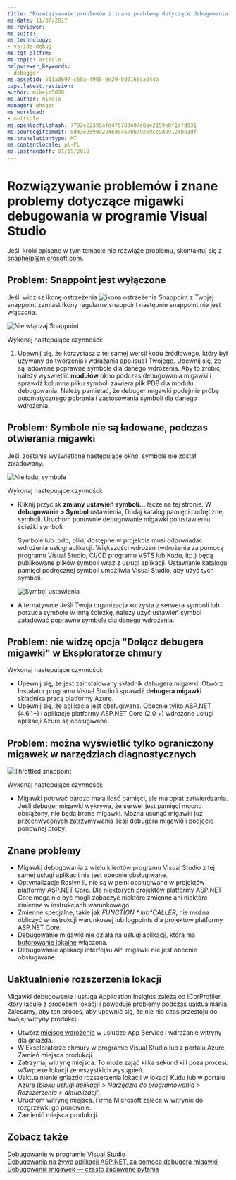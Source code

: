 ```yaml
---
title: "Rozwiązywanie problemów i znane problemy dotyczące debugowania migawki | Dokumentacja firmy Microsoft"
ms.date: 11/07/2017
ms.reviewer: 
ms.suite: 
ms.technology:
- vs-ide-debug
ms.tgt_pltfrm: 
ms.topic: article
helpviewer_keywords:
- debugger
ms.assetid: 511a0697-c68a-4988-9e29-8d0166ca044a
caps.latest.revision: 
author: mikejo5000
ms.author: mikejo
manager: ghogen
ms.workload:
- multiple
ms.openlocfilehash: 7792e22398afd476703407e8ae2159e0f1afd931
ms.sourcegitcommit: 5d43e9590e2246084670b79269cc9d99124bb3df
ms.translationtype: MT
ms.contentlocale: pl-PL
ms.lasthandoff: 01/19/2018
---
```

# <a name="troubleshooting-and-known-issues-for-snapshot-debugging-in-visual-studio"></a>Rozwiązywanie problemów i znane problemy dotyczące migawki debugowania w programie Visual Studio

Jeśli kroki opisane w tym temacie nie rozwiąże problemu, skontaktuj się z snaphelp@microsoft.com.

## <a name="issue-snappoint-does-not-turn-on"></a>Problem: Snappoint jest wyłączone

Jeśli widzisz ikonę ostrzeżenia ![ikona ostrzeżenia Snappoint](../debugger/media/snapshot-troubleshooting-snappoint-warning-icon.png "ikona ostrzeżenia Snappoint") z Twojej snappoint zamiast ikony regularne snappoint następnie snappoint nie jest włączona.

![Nie włączaj Snappoint](../debugger/media/snapshot-troubleshooting-dont-turn-on.png "Snappoint jest wyłączone")

Wykonaj następujące czynności:

1. Upewnij się, że korzystasz z tej samej wersji kodu źródłowego, który był używany do tworzenia i wdrażania app.isua1 Twojego. Upewnij się, że są ładowane poprawne symbole dla danego wdrożenia. Aby to zrobić, należy wyświetlić **modułów** okno podczas debugowania migawki i sprawdź kolumna pliku symboli zawiera plik PDB dla modułu debugowania. Należy pamiętać, że debuger migawki podejmie próbę automatycznego pobrania i zastosowania symboli dla danego wdrożenia.

## <a name="issue-symbols-do-not-load-when-i-open-a-snapshot"></a>Problem: Symbole nie są ładowane, podczas otwierania migawki

Jeśli zostanie wyświetlone następujące okno, symbole nie został załadowany.

![Nie ładuj symbole](../debugger/media/snapshot-troubleshooting-symbols-wont-load.png "symbole nie są ładowane.")

Wykonaj następujące czynności:

- Kliknij przycisk **zmiany ustawień symboli...** łącze na tej stronie. W **debugowanie > Symbol** ustawienia, Dodaj katalog pamięci podręcznej symboli. Uruchom ponownie debugowanie migawki po ustawieniu ścieżki symboli.

   Symbole lub .pdb, pliki, dostępne w projekcie musi odpowiadać wdrożenia usługi aplikacji. Większości wdrożeń (wdrożenia za pomocą programu Visual Studio, CI/CD programu VSTS lub Kudu, itp.) będą publikowane plików symboli wraz z usługi aplikacji. Ustawianie katalogu pamięci podręcznej symboli umożliwia Visual Studio, aby użyć tych symboli.

   ![Symbol ustawienia](../debugger/media/snapshot-troubleshooting-symbol-settings.png "ustawień symboli")

- Alternatywnie Jeśli Twoja organizacja korzysta z serwera symboli lub porzuca symbole w inną ścieżkę, należy użyć ustawień symbol załadować poprawne symbole dla danego wdrożenia.

## <a name="issue-i-cannot-see-the-attach-snapshot-debugger-option-in-the-cloud-explorer"></a>Problem: nie widzę opcja "Dołącz debugera migawki" w Eksploratorze chmury

Wykonaj następujące czynności:

- Upewnij się, że jest zainstalowany składnik debugera migawki. Otwórz Instalator programu Visual Studio i sprawdź **debugera migawki** składnika pracą platformy Azure.
- Upewnij się, że aplikacja jest obsługiwana. Obecnie tylko ASP.NET (4.6.1+) i aplikacje platformy ASP.NET Core (2.0 +) wdrożone usługi aplikacji Azure są obsługiwane.

## <a name="issue-i-only-see-throttled-snapshots-in-the-diagnostic-tools"></a>Problem: można wyświetlić tylko ograniczony migawek w narzędziach diagnostycznych

![Throttled snappoint](../debugger/media/snapshot-troubleshooting-throttled-snapshots.png "Zdławionych snappoint")

Wykonaj następujące czynności:

- Migawki potrwać bardzo mała ilość pamięci, ale ma opłat zatwierdzania. Jeśli debuger migawki wykrywa, że serwer jest pamięci mocno obciążony, nie będą brane migawki. Można usunąć migawki już przechwyconych zatrzymywania sesji debugera migawki i podjęcie ponownej próby.

## <a name="known-issues"></a>Znane problemy

- Migawki debugowania z wielu klientów programu Visual Studio z tej samej usługi aplikacji nie jest obecnie obsługiwane.
- Optymalizacje Roslyn IL nie są w pełni obsługiwane w projektów platformy ASP.NET Core. Dla niektórych projektów platformy ASP.NET Core mogą nie być mogli zobaczyć niektóre zmienne ani niektóre zmienne w instrukcjach warunkowego. 
- Zmienne specjalne, takie jak *$FUNCTION* lub *$CALLER*, nie można obliczyć w instrukcji warunkowej lub logpoints dla projektów platformy ASP.NET Core.
- Debugowanie migawki nie działa na usługi aplikacji, która ma [buforowanie lokalne](/azure/app-service/app-service-local-cache) włączona.
- Debugowanie aplikacji interfejsu API migawki nie jest obecnie obsługiwane.

## <a name="site-extension-upgrade"></a>Uaktualnienie rozszerzenia lokacji

Migawki debugowanie i usługa Application Insights zależą od ICorProfiler, który ładuje z procesem lokacji i powoduje problemy podczas uaktualniania. Zalecamy, aby ten proces, aby upewnić się, że nie nie czas przestoju do swojej witryny produkcji.

- Utwórz [miejsce wdrożenia](/azure/app-service/web-sites-staged-publishing) w usłudze App Service i wdrażanie witryny dla gniazda.
- W Eksploratorze chmury w programie Visual Studio lub z portalu Azure, Zamień miejsca produkcji.
- Zatrzymaj witrynę miejsca. To może zająć kilka sekund kill poza procesu w3wp.exe lokacji ze wszystkich wystąpień.
- Uaktualnienie gniazdo rozszerzenia lokacji w lokacji Kudu lub w portalu Azure (*bloku usługi aplikacji > Narzędzia do programowania > Rozszerzenia > aktualizacji*).
- Uruchom witrynę miejsca. Firma Microsoft zaleca w witrynie do rozgrzewki go ponownie.
- Zamienić miejsca produkcji.

## <a name="see-also"></a>Zobacz także

[Debugowanie w programie Visual Studio](../debugger/index.md)  
[Debugowania na żywo aplikacji ASP.NET, za pomocą debugera migawki](../debugger/debug-live-azure-applications.md)  
[Debugowanie migawek — często zadawane pytania](../debugger/debug-live-azure-apps-faq.md)  
